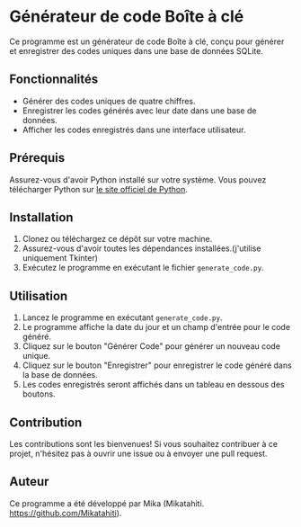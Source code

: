 # Générateur de code Boîte à clé

Ce programme est un générateur de code Boîte à clé, conçu pour générer et enregistrer des codes uniques dans une base de données SQLite.

## Fonctionnalités

- Générer des codes uniques de quatre chiffres.
- Enregistrer les codes générés avec leur date dans une base de données.
- Afficher les codes enregistrés dans une interface utilisateur.

## Prérequis

Assurez-vous d'avoir Python installé sur votre système. Vous pouvez télécharger Python sur [le site officiel de Python](https://www.python.org/downloads/).

## Installation

1. Clonez ou téléchargez ce dépôt sur votre machine.
2. Assurez-vous d'avoir toutes les dépendances installées.(j'utilise uniquement Tkinter)
3. Exécutez le programme en exécutant le fichier `generate_code.py`.

## Utilisation

1. Lancez le programme en exécutant `generate_code.py`.
2. Le programme affiche la date du jour et un champ d'entrée pour le code généré.
3. Cliquez sur le bouton "Générer Code" pour générer un nouveau code unique.
4. Cliquez sur le bouton "Enregistrer" pour enregistrer le code généré dans la base de données.
5. Les codes enregistrés seront affichés dans un tableau en dessous des boutons.

## Contribution

Les contributions sont les bienvenues! Si vous souhaitez contribuer à ce projet, n'hésitez pas à ouvrir une issue ou à envoyer une pull request.

## Auteur

Ce programme a été développé par Mika (Mikatahiti. https://github.com/Mikatahiti).

